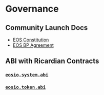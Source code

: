 # Governance

## Community Launch Docs

- [EOS Constitution](eosio.system/eosio.system-clause-constitution-rc.md)
- [EOS BP Agreement](eosio.system/eosio.system-regproducer-rc.md)

## ABI with Ricardian Contracts

### [`eosio.system.abi`](https://raw.githubusercontent.com/EOS-Mainnet/governance/master/eosio.system/eosio.system.abi)

### [`eosio.token.abi`](https://raw.githubusercontent.com/EOS-Mainnet/governance/master/eosio.token/eosio.token.abi)
